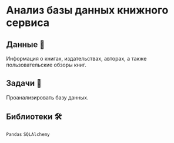 
# Анализ базы данных книжного сервиса

## Данные 📁

Информация о книгах, издательствах, авторах, а также пользовательские обзоры книг.

## Задачи 📝

Проанализировать базу данных.

## Библиотеки 🛠️

`Pandas` `SQLAlchemy`
